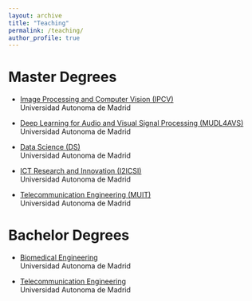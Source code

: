 ```yaml
---
layout: archive
title: "Teaching"
permalink: /teaching/
author_profile: true
---
```


Master Degrees
======

- [Image Processing and Computer Vision (IPCV)](https://www.uam.es/ss/Satellite?c=Page&cid=1446763361143&language=en&pagename=EscuelaPolitecnica%2FPage%2FUAM_contenidoFinal)\
Universidad Autonoma de Madrid

- [Deep Learning for Audio and Visual Signal Processing (MUDL4AVS)](https://www.uam.es/ss/Satellite?c=Page&cid=1446796837144&language=en&nodepath=Master%27s+Degree+in+Deep+Learning+for+Audio+and+Video+Signal+Processing&pagename=EscuelaPolitecnica%2FPage%2FUAM_contenidoFinal)\
Universidad Autonoma de Madrid

- [Data Science (DS)](https://www.uam.es/EPS/MasterCD/1446800691531.htm?language=en&nodepath=M?ster%20Universitario%20en%20Ciencia%20de%20Datos)\
Universidad Autonoma de Madrid

- [ICT Research and Innovation (I2ICSI)](https://www.uam.es/EPS/MasterTIC/1242668435853.htm?language=en&nodepath=Master%20in%20Research%20and%20Innovation%20in%20ICT%20(I%3Csup%3E2%3C/sup%3E-ICT))\
Universidad Autonoma de Madrid

- [Telecommunication Engineering (MUIT)](https://www.uam.es/EPS/MasterIT/1242674946858.htm?language=en&nodepath=Master%27s%20Degree%20in%20Telecommunication%20Engineering)\
Universidad Autonoma de Madrid


Bachelor Degrees
======

- [Biomedical Engineering](https://www.uam.es/EPS/IngenieriaBiomedica/1446800382089.htm?language=en&nodepath=Biomedical%20Engineering)\
Universidad Autonoma de Madrid

- [Telecommunication Engineering](https://www.uam.es/EPS/IngenieriaTecnologiasYServComunicacion/1446764162740.htm?language=en&nodepath=Telecommunication%20Technology%20and%20Service%20Engineering)\
Universidad Autonoma de Madrid

